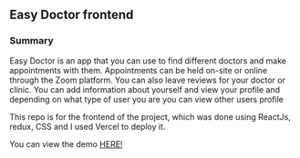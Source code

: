## Easy Doctor frontend

### Summary

<p>Easy Doctor is an app that you can use to find different doctors and make appointments with them. Appointments can be held on-site or online through the Zoom platform. You can also leave reviews for your doctor or clinic. You can add information about yourself and view your profile and depending on what type of user you are you can view other users profile</p>
<p>This repo is for the frontend of the project, which was done using ReactJs, redux, CSS and I used Vercel to deploy it.</p>

You can view the demo [HERE!](https://easy-doctor.vercel.app/)
